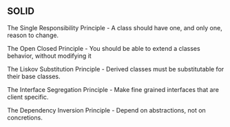 SOLID 
---

The Single Responsibility Principle  - A class should have one, and only one, reason to change.

The Open Closed Principle -	You should be able to extend a classes behavior, without modifying it

The Liskov Substitution Principle -	Derived classes must be substitutable for their base classes.

The Interface Segregation Principle -	Make fine grained interfaces that are client specific.

The Dependency Inversion Principle -	Depend on abstractions, not on concretions.
